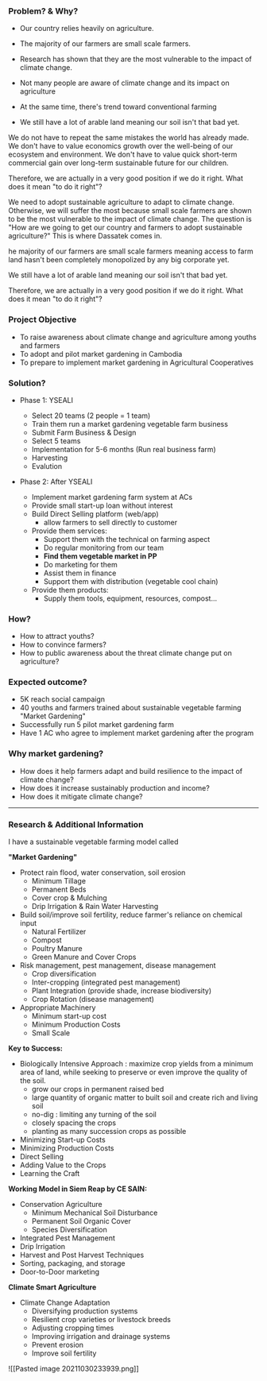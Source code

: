 ### Problem? & Why?

- Our country relies heavily on agriculture. 
- The majority of our farmers are small scale farmers. 
- Research has shown that they are the most vulnerable to the impact of climate change.
- Not many people are aware of climate change and its impact on agriculture
- At the same time, there's trend toward conventional farming

- We still have a lot of arable land meaning our soil isn't that bad yet. 

We do not have to repeat the same mistakes the world has already made. We don't have to value economics growth over the well-being of our ecosystem and environment. We don't have to value quick short-term commercial gain over long-term sustainable future for our children. 

Therefore, we are actually in a very good position if we do it right. What does it mean "to do it right"?

We need to adopt sustainable agriculture to adapt to climate change. Otherwise, we will suffer the most because small scale farmers are shown to be the most vulnerable to the impact of climate change. The question is "How are we going to get our country and farmers to adopt sustainable agriculture?" This is where Dassatek comes in. 	 



he majority of our farmers are small scale farmers meaning access to farm land hasn't been completely monopolized by any big corporate yet. 

We still have a lot of arable land meaning our soil isn't that bad yet. 

Therefore, we are actually in a very good position if we do it right. What does it mean "to do it right"?

	
### Project Objective
- To raise awareness about climate change and agriculture among youths and farmers 
- To adopt and pilot market gardening in Cambodia
- To prepare to implement market gardening in Agricultural Cooperatives

### Solution?
- Phase 1: YSEALI 
	- Select 20 teams (2 people = 1 team)
	- Train them run a market gardening vegetable farm business
	- Submit Farm Business & Design
	- Select 5 teams
	- Implementation for 5-6 months (Run real business farm)
	- Harvesting 
	- Evalution

- Phase 2: After YSEALI
	- Implement market gardening farm system at ACs
	- Provide small start-up loan without interest
	- Build Direct Selling platform (web/app) 
		- allow farmers to sell directly to customer
	- Provide them services:
		- Support them with the technical on farming aspect
		- Do regular monitoring from our team
		- **Find them vegetable market in PP**
		- Do marketing for them
		- Assist them in finance
		- Support them with distribution (vegetable cool chain)
	- Provide them products:
		- Supply them tools, equipment, resources, compost...
	

### How?
- How to attract youths?
- How to convince farmers?
- How to public awareness about the threat climate change put on agriculture?

### Expected outcome?
- 5K reach social campaign
- 40 youths and farmers trained about sustainable vegetable farming "Market Gardening"
- Successfully run 5 pilot market gardening farm 
- Have 1 AC who agree to implement market gardening after the program

### Why market gardening?
- How does it help farmers adapt and build resilience to the impact of  climate change?
- How does it increase sustainably production and income?
- How does it mitigate climate change?
---

### Research & Additional Information

I have a sustainable vegetable farming model called 

**"Market Gardening"** 
- Protect rain flood, water conservation, soil erosion
	- Minimum Tillage
	- Permanent Beds 
	- Cover crop & Mulching 
	- Drip Irrigation & Rain Water Harvesting
-  Build soil/improve soil fertility, reduce farmer's reliance on chemical input
	- Natural Fertilizer
	- Compost
	- Poultry Manure
	- Green Manure and Cover Crops 
- Risk management, pest management, disease management
	- Crop diversification 
	- Inter-cropping (integrated pest management)
	- Plant Integration (provide shade, increase biodiversity)
	- Crop Rotation (disease management)
- Appropriate Machinery
	- Minimum start-up cost
	- Minimum Production Costs
	- Small Scale

**Key to Success:**
- Biologically Intensive Approach : maximize crop yields from a minimum area of land, while seeking to preserve or even improve the quality of the soil.
	- grow our crops in permanent raised bed
	- large quantity of organic matter to built soil and create rich and living soil
	- no-dig : limiting any turning of the soil
	- closely spacing the crops 
	- planting as many succession crops as possible
- Minimizing Start-up Costs
- Minimizing Production Costs
- Direct Selling
- Adding Value to the Crops
- Learning the Craft

**Working Model in Siem Reap by CE SAIN:**
- Conservation Agriculture
	- Minimum Mechanical Soil Disturbance
	- Permanent Soil Organic Cover
	- Species Diversification
- Integrated Pest Management
- Drip Irrigation
- Harvest and Post Harvest Techniques
- Sorting, packaging, and storage
- Door-to-Door marketing
	

**Climate Smart Agriculture**
- Climate Change Adaptation
	- Diversifying production systems
	- Resilient crop varieties or livestock breeds
	- Adjusting cropping times
	- Improving irrigation and drainage systems
	- Prevent erosion
	- Improve soil fertility

![[Pasted image 20211030233939.png]]







